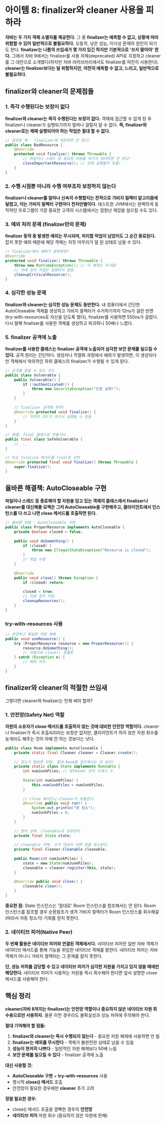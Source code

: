 # 아이템 8: finalizer와 cleaner 사용을 피하라

**자바는 두 가지 객체 소멸자를 제공한다.** 그 중 **finalizer는 예측할 수 없고, 상황에 따라 위험할 수 있어 일반적으로 불필요하다.** 오동작, 낮은 성능, 이식성 문제의 원인이 되기도 한다. **finalizer는 나름의 쓰임새가 몇 가지 있긴 하지만 기본적으로 '쓰지 말아야' 한다.** 그래서 자바 9에서는 finalizer를 사용 자제(deprecated) API로 지정하고 cleaner를 그 대안으로 소개했다(하지만 자바 라이브러리에서도 finalizer를 여전히 사용한다). **cleaner는 finalizer보다는 덜 위험하지만, 여전히 예측할 수 없고, 느리고, 일반적으로 불필요하다.**

## finalizer와 cleaner의 문제점들

### 1. 즉각 수행된다는 보장이 없다

**finalizer와 cleaner는 즉각 수행된다는 보장이 없다.** 객체에 접근할 수 없게 된 후 finalizer나 cleaner가 실행되기까지 얼마나 걸릴지 알 수 없다. **즉, finalizer와 cleaner로는 제때 실행되어야 하는 작업은 절대 할 수 없다.**

```java
// 잘못된 예 - finalizer에 의존하면 안 된다!
public class BadResource {
    @Override
    protected void finalize() throws Throwable {
        // 파일이나 스레드 등 중요한 자원을 여기서 정리하면 안 된다!
        closeImportantResource(); // 언제 실행될지 모름!
    }
}
```

### 2. 수행 시점뿐 아니라 수행 여부조차 보장하지 않는다

**finalizer나 cleaner를 얼마나 신속히 수행할지는 전적으로 가비지 컬렉터 알고리즘에 달렸고, 이는 가비지 컬렉터 구현마다 천차만별이다.** 테스트한 JVM에서는 완벽하게 동작하던 프로그램이 가장 중요한 고객의 시스템에서는 엄청난 재앙을 일으킬 수도 있다.

### 3. 예외 처리 문제 (finalizer만의 문제)

**finalizer 동작 중 발생한 예외는 무시되며, 처리할 작업이 남았어도 그 순간 종료된다.** 잡지 못한 예외 때문에 해당 객체는 자칫 마무리가 덜 된 상태로 남을 수 있다.

```java
// finalizer에서 예외가 발생하면?
@Override
protected void finalize() throws Throwable {
    throw new RuntimeException(); // 이 예외는 무시됨!
    // 아래 정리 작업은 실행되지 않음
    cleanupCriticalResource();
}
```

### 4. 심각한 성능 문제

**finalizer와 cleaner는 심각한 성능 문제도 동반한다.** 내 컴퓨터에서 간단한 AutoCloseable 객체를 생성하고 가비지 컬렉터가 수거하기까지 12ns가 걸린 반면(try-with-resources로 자신을 닫도록 했다), finalizer를 사용하면 550ns가 걸렸다. 다시 말해 finalizer를 사용한 객체를 생성하고 파괴하니 50배나 느렸다.

### 5. finalizer 공격에 노출

**finalizer를 사용한 클래스는 finalizer 공격에 노출되어 심각한 보안 문제를 일으킬 수 있다.** 공격 원리는 간단하다. 생성자나 직렬화 과정에서 예외가 발생하면, 이 생성되다 만 객체에서 악의적인 하위 클래스의 finalizer가 수행될 수 있게 된다.

```java
// 공격을 받을 수 있는 코드
public class Vulnerable {
    public Vulnerable() {
        if (!authenticated()) {
            throw new SecurityException("인증 실패!");
        }
    }
    
    // finalizer 공격에 취약!
    @Override protected void finalize() {
        // 악의적 코드가 여기서 실행될 수 있음
    }
}

// 해결: final 클래스로 만들거나
public final class SafeVulnerable {
    // ...
}

// 또는 finalize 메서드를 final로 선언
@Override protected final void finalize() throws Throwable {
    super.finalize();
}
```

## 올바른 해결책: AutoCloseable 구현

**파일이나 스레드 등 종료해야 할 자원을 담고 있는 객체의 클래스에서 finalizer나 cleaner를 대신해줄 묘책은 그저 AutoCloseable을 구현해주고, 클라이언트에서 인스턴스를 다 쓰고 나면 close 메서드를 호출하면 된다.**

```java
// 올바른 방법 - AutoCloseable 구현
public class ProperResource implements AutoCloseable {
    private boolean closed = false;
    
    public void doSomething() {
        if (closed) {
            throw new IllegalStateException("Resource is closed");
        }
        // 작업 수행
    }
    
    @Override
    public void close() throws Exception {
        if (closed) return;
        
        closed = true;
        // 자원 정리 작업
        cleanupResources();
    }
}
```

### try-with-resources 사용

```java
// 안전하고 확실한 자원 해제
public void useResource() {
    try (ProperResource resource = new ProperResource()) {
        resource.doSomething();
        // 자동으로 close() 호출됨
    } catch (Exception e) {
        // 예외 처리
    }
}
```

## finalizer와 cleaner의 적절한 쓰임새

그렇다면 cleaner와 finalizer는 언제 써야 할까?

### 1. 안전망(Safety Net) 역할

**자원의 소유자가 close 메서드를 호출하지 않는 것에 대비한 안전망 역할이다.** cleaner나 finalizer가 즉시 호출되리라는 보장은 없지만, 클라이언트가 하지 않은 자원 회수를 늦게라도 해주는 것이 아예 안 하는 것보다는 낫다.

```java
public class Room implements AutoCloseable {
    private static final Cleaner cleaner = Cleaner.create();
    
    // 청소가 필요한 자원. 절대 Room을 참조해서는 안 된다!
    private static class State implements Runnable {
        int numJunkPiles; // 방(Room) 안의 쓰레기 수
        
        State(int numJunkPiles) {
            this.numJunkPiles = numJunkPiles;
        }
        
        // close 메서드나 cleaner가 호출한다.
        @Override public void run() {
            System.out.println("방 청소");
            numJunkPiles = 0;
        }
    }
    
    // 방의 상태. cleanable과 공유한다.
    private final State state;
    
    // cleanable 객체. 수거 대상이 되면 방을 청소한다.
    private final Cleaner.Cleanable cleanable;
    
    public Room(int numJunkPiles) {
        state = new State(numJunkPiles);
        cleanable = cleaner.register(this, state);
    }
    
    @Override public void close() {
        cleanable.clean();
    }
}
```

**중요한 점:** State 인스턴스는 '절대로' Room 인스턴스를 참조해서는 안 된다. Room 인스턴스를 참조할 경우 순환참조가 생겨 가비지 컬렉터가 Room 인스턴스를 회수해갈 (따라서 자동 청소가) 기회를 얻지 못한다.

### 2. 네이티브 피어(Native Peer)

**두 번째 활용은 네이티브 피어와 연결된 객체에서다.** 네이티브 피어란 일반 자바 객체가 네이티브 메서드를 통해 기능을 위임한 네이티브 객체를 말한다. 네이티브 피어는 자바 객체가 아니니 가비지 컬렉터는 그 존재를 알지 못한다.

**단, 성능 저하를 감당할 수 있고 네이티브 피어가 심각한 자원을 가지고 있지 않을 때에만 해당한다.** 네이티브 피어가 사용하는 자원을 즉시 회수해야 한다면 앞서 설명한 close 메서드를 사용해야 한다.

## 핵심 정리

**cleaner(자바 8까지는 finalizer)는 안전망 역할이나 중요하지 않은 네이티브 자원 회수용으로만 사용하자.** 물론 이런 경우라도 불확실성과 성능 저하에 주의해야 한다.

**절대 기억해야 할 점들:**

1. **finalizer와 cleaner는 즉시 수행되지 않는다** - 중요한 자원 해제에 사용하면 안 됨
2. **finalizer는 예외를 무시한다** - 객체가 불완전한 상태로 남을 수 있음
3. **성능이 현저히 나쁘다** - 일반적인 자원 해제보다 50배 느림
4. **보안 문제를 일으킬 수 있다** - finalizer 공격에 노출

**대신 사용할 것:**
- **AutoCloseable 구현** + **try-with-resources** 사용
- 명시적 **close() 메서드** 호출
- 안전망이 필요한 경우에만 **cleaner** 추가 고려

**정말 필요한 경우:**
- close() 메서드 호출을 깜빡한 경우의 **안전망**
- **네이티브 피어** 자원 회수 (중요하지 않은 자원에 한해)